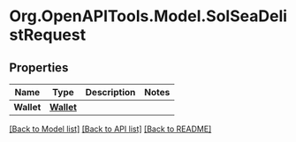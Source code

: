 
# Org.OpenAPITools.Model.SolSeaDelistRequest

## Properties

Name | Type | Description | Notes
------------ | ------------- | ------------- | -------------
**Wallet** | [**Wallet**](Wallet.md) |  | 

[[Back to Model list]](../README.md#documentation-for-models)
[[Back to API list]](../README.md#documentation-for-api-endpoints)
[[Back to README]](../README.md)

